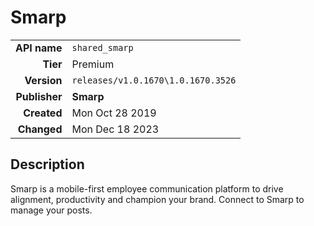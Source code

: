 # Smarp
| | |
|-:|-|
|**API name**|`shared_smarp`|
|**Tier**|Premium|
|**Version**|`releases/v1.0.1670\1.0.1670.3526`|
|**Publisher**|**Smarp**|
|**Created**|Mon Oct 28 2019|
|**Changed**|Mon Dec 18 2023|

## Description
Smarp is a mobile-first employee communication platform to drive alignment, productivity and champion your brand. Connect to Smarp to manage your posts.
